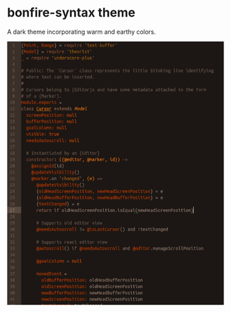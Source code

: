# bonfire-syntax theme

A dark theme incorporating warm and earthy colors.

![screenshot](bonfire-preview.png?raw=true)
